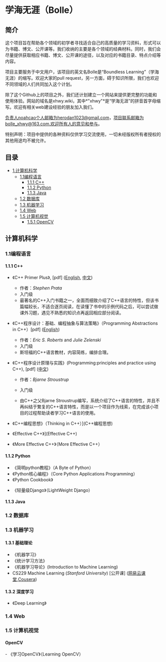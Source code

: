 # 学海无涯（Bolle）

## 简介

这个项目旨在帮助各个领域的初学者寻找适合自己的高质量的学习资料，形式可以为书籍、博文、公开课等。我们收纳的主要是各个领域的经典材料。同时，我们会尽量提供获取相应书籍、博文、公开课的途径，以及对应的书籍目录、特点介绍等内容。

项目主要服务于中文用户，该项目的英文名Bolle是“Boundless Learning”（学海无涯）的缩写。欢迎大家的pull request，另一方面，碍于知识所限，我们也欢迎不同领域的人们共同加入这个计划。

除了这个Github上的项目之外，我们还计划建立一个网站来提供更完整的功能和使用体验。网站的域名是xhwy.wiki，其中*"xhwy"*是“学海无涯”的拼音首字母缩写。欢迎有相关web建设经验的朋友加入我们。

负责人noahcao个人邮箱为herodan1023@gmail.com，项目联系邮箱为bolle_xhwy@163.com.欢迎所有人的意见和参与。

特别声明：项目中提供的各种资料仅供学习交流使用，一切未经版权所有者授权的其他用途均不被允许。

## 目录

* [1.计算机科学](#cs)
  * [1.1编程语言](#pl)
    * [1.1.1 C++](#cpp)
    * [1.1.2 Python](#py)
    * [1.1.3 Java](#java)
  * [1.2 数据库](#database)
  * [1.3 机器学习](#ml)
  * [1.4 Web](#web)
  * [1.5 计算机视觉](#cv)
    * [1.5.1 OpenCV](#opencv)



<h2 id="cs">计算机科学</h2>

<h3 id="pl">1.1编程语言</h3>

<h4 id="cpp">1.1.1 C++</h4>

* 《C++ Primer Plus》, [pdf] ([English](http://pan.baidu.com/s/1kUY8tPP), [中文](http://pan.baidu.com/s/1o7LBbqq))

  * 作者：*Stephen Prata*
  * 入门级
  * 最著名的C++入门书籍之一，全面而细致介绍了C++语言的特性，但该书篇幅较长，不适合逐页阅读，在读懂了书中的示例代码之后，可以尝试做课外习题，遇见不熟悉的知识点再返回相应部分阅读。

* 《C++程序设计：基础、编程抽象与算法策略》（Programming Abstractions in C++）[pdf] ([English](http://pan.baidu.com/s/1nv8wgkD))

  * 作者：*Eric S. Roberts* and *Julie Zelenski*
  * 入门级
  * 斯坦福的C++语言教材，内容简练，编排合理。

* 《C++程序设计原理与实践》(Programming:principles and practice using C++), [pdf] ([中文](http://pan.baidu.com/s/1dFEcenn))

  - 作者：*Bjarne Stroustrup*


  - 入门级
  - 由C++之父Bjarne Stroustrup编写，系统介绍了C++语言的特性，并且不再纠结于繁复的C++语言特性，而是以一个项目作为线索，在完成该小项目的过程帮助读者学习C++语言的使用。

* 《C++编程思想》（Thinking in C++）](C++编程思想)

* 《Effective C++》](Effective C++)

* 《More Effective C++》（More Effective C++）

<h4 id="py">1.1.2 Python</h4>

- 《简明python教程》（A Byte of Python）
- 《Python核心编程》（Core Python Applications Programming）
- 《Python Cookbook》

* 《轻量级Django》（LightWeight Django）

<h4 id="java">1.1.3 Java</h4>

<h3 id="database">1.2 数据库</h3>

<h3 id="ml">1.3 机器学习</h3>

<h4 id="1.3.1">1.3.1 基础理论</h4>

* 《机器学习》
* 《统计学习方法》
* 《机器学习导论》(Introduction to Machine Learning)
* CS229 Machine Learning (*Stanford University*) [公开课] ([网易云课堂](http://open.163.com/special/opencourse/machinelearning.html),[Cousera](https://www.coursera.org/learn/machine-learning))

<h4 id="dl">1.3.2 深度学习</h4>

* 《Deep Learning》

<h3 id="web">1.4 Web</h3>

<h3 id="cv">1.5 计算机视觉</h3>

<h4 id="opencv">OpenCV</h4>
- 《学习OpenCV》（Learning OpenCV）